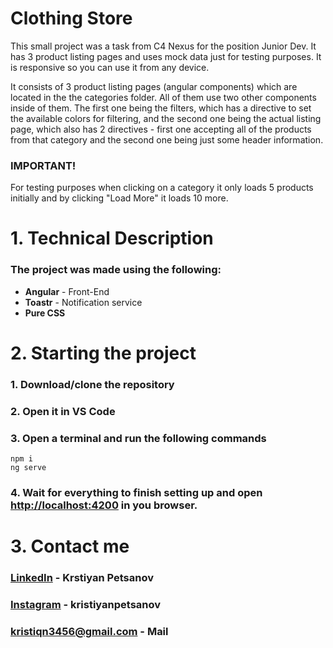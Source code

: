 # Clothing Store
This small project was a task from C4 Nexus for the position Junior Dev. It has 3 product listing pages and uses mock data just for testing purposes. It is responsive so you can use it from any device.

It consists of 3 product listing pages (angular components) which are located in the the categories folder. All of them use two other components inside of them. The first one being the filters, which has a directive to set the available colors for filtering, and the second one being the actual listing page, which also has 2 directives - first one accepting all of the products from that category and the second one being just some header information.

### IMPORTANT!
For testing purposes when clicking on a category it only loads 5 products initially and by clicking "Load More" it loads 10 more.

# 1. Technical Description
### The project was made using the following:
- **Angular** - Front-End
- **Toastr** - Notification service
- **Pure CSS**

# 2. Starting the project

### 1. Download/clone the repository
### 2. Open it in VS Code
### 3. Open a terminal and run the following commands
```
npm i
ng serve
```
### 4. Wait for everything to finish setting up and open [http://localhost:4200](http://localhost:4200) in you browser.

# 3. Contact me
### [LinkedIn](https://www.linkedin.com/in/kristiyanpts/) - Krstiyan Petsanov
### [Instagram](https://www.instagram.com/kristiqnpetsanov/) - kristiyanpetsanov
### kristiqn3456@gmail.com - Mail
